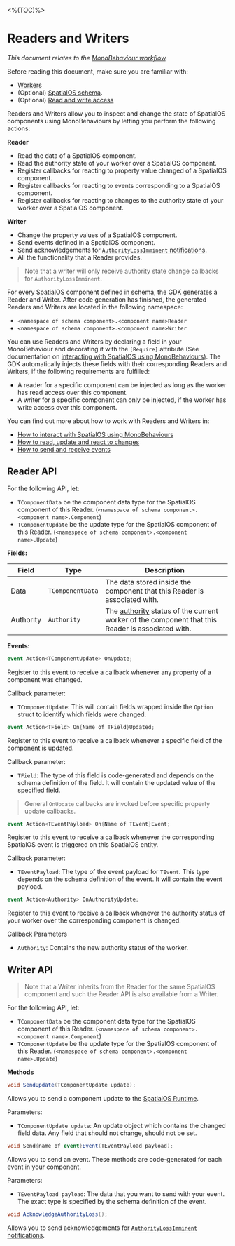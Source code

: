 <%(TOC)%>

# Readers and Writers

_This document relates to the [MonoBehaviour workflow]({{urlRoot}}/reference/workflows/overview#monobehaviour-centric-workflow)._

Before reading this document, make sure you are familiar with:

* [Workers]({{urlRoot}}/reference/concepts/worker)
* (Optional) [SpatialOS schema]({{urlRoot}}/reference/glossary#schema).
* (Optional) [Read and write access]({{urlRoot}}/reference/glossary#authority)

Readers and Writers allow you to inspect and change the state of SpatialOS components using MonoBehaviours by letting you perform the following actions:

**Reader**

* Read the data of a SpatialOS component.
* Read the authority state of your worker over a SpatialOS component.
* Register callbacks for reacting to property value changed of a SpatialOS component.
* Register callbacks for reacting to events corresponding to a SpatialOS component.
* Register callbacks for reacting to changes to the authority state of your worker over a SpatialOS component.

**Writer**

* Change the property values of a SpatialOS component.
* Send events defined in a SpatialOS component.
* Send acknowledgements for [`AuthorityLossImminent` notifications](https://docs.improbable.io/reference/latest/shared/design/understanding-access#enabling-and-configuring-authoritylossimminent-notifications).
* All the functionality that a Reader provides.

> Note that a writer will only receive authority state change callbacks for `AuthorityLossImminent`.

For every SpatialOS component defined in schema, the GDK generates a Reader and Writer. After code generation has finished, the generated Readers and Writers are located in the following namespace:

  * `<namespace of schema component>.<component name>Reader`
  * `<namespace of schema component>.<component name>Writer`

You can use Readers and Writers by declaring a field in your MonoBehaviour and decorating it with the `[Require]` attribute (See documentation on [interacting with SpatialOS using MonoBehaviours)]({{urlRoot}}/reference/workflows/monobehaviour/interaction/reader-writers/lifecycle). The GDK automatically injects these fields with their corresponding Readers and Writers, if the following requirements are fulfilled:

  * A reader for a specific component can be injected as long as the worker has read access over this component.
  * A writer for a specific component can only be injected, if the worker has write access over this component.

You can find out more about how to work with Readers and Writers in:

  * [How to interact with SpatialOS using MonoBehaviours]({{urlRoot}}/reference/workflows/monobehaviour/interaction/reader-writers/lifecycle)
  * [How to read, update and react to changes]({{urlRoot}}/reference/workflows/monobehaviour/interaction/reader-writers/component-data-updates)
  * [How to send and receive events]({{urlRoot}}/reference/workflows/monobehaviour/interaction/reader-writers/events)

## Reader API

For the following API, let:

* `TComponentData` be the component data type for the SpatialOS component of this Reader. (`<namespace of schema component>.<component name>.Component`)
* `TComponentUpdate` be the update type for the SpatialOS component of this Reader. (`<namespace of schema component>.<component name>.Update`)

**Fields:**

| Field         	| Type               	| Description                	|
|-------------------|------------------------|--------------------------------|
| Data  	| `TComponentData`              	| The data stored inside the component that this Reader is associated with. |
| Authority | `Authority` | The [authority]({{urlRoot}}/reference/glossary#authority) status of the current worker of the component that this Reader is associated with. |

**Events:**
```csharp
event Action<TComponentUpdate> OnUpdate;
```
Register to this event to receive a callback whenever any property of a
component was changed.

Callback parameter:

  * `TComponentUpdate`: This will contain fields wrapped inside the `Option` struct to identify which fields were changed.

```csharp
event Action<TField> On{Name of TField}Updated;
```

Register to this event to receive a callback whenever a specific field of the
component is updated.

Callback parameter:

  * `TField`: The type of this field is code-generated and depends on the schema definition of the field. It will contain the updated value of the specified field.

> General `OnUpdate` callbacks are invoked before specific property update callbacks.

```csharp
event Action<TEventPayload> On{Name of TEvent}Event;
```

Register to this event to receive a callback whenever the corresponding SpatialOS event is triggered on this SpatialOS entity.

Callback parameter:

  * `TEventPayload`: The type of the event payload for `TEvent`. This type depends on the schema definition of the event. It will contain the event payload.


```csharp
event Action<Authority> OnAuthorityUpdate;
```
Register to this event to receive a callback whenever the authority
status of your worker over the corresponding component is changed.

Callback Parameters

  * `Authority`: Contains the new authority status of the worker.

## Writer API

> Note that a Writer inherits from the Reader for the same SpatialOS component and such the Reader API is also available from a Writer.

For the following API, let:

* `TComponentData` be the component data type for the SpatialOS component of this Reader. (`<namespace of schema component>.<component name>.Component`)
* `TComponentUpdate` be the update type for the SpatialOS component of this Reader. (`<namespace of schema component>.<component name>.Update`)

**Methods**
```csharp
void SendUpdate(TComponentUpdate update);
```
Allows you to send a component update to the [SpatialOS Runtime]({{urlRoot}}/reference/glossary#spatialos-runtime).

Parameters:

  * `TComponentUpdate update`:  An update object which contains the changed field data. Any field that should not change, should not be set.

```csharp
void Send{name of event}Event(TEventPayload payload);
```

Allows you to send an event. These methods are code-generated for each event in your component.

Parameters:

  * `TEventPayload payload`: The data that you want to send with your event. The exact type is specified by the schema definition of the event.

```csharp
void AcknowledgeAuthorityLoss();
```
Allows you to send acknowledgements for [`AuthorityLossImminent` notifications](https://docs.improbable.io/reference/latest/shared/design/understanding-access#enabling-and-configuring-authoritylossimminent-notifications).
